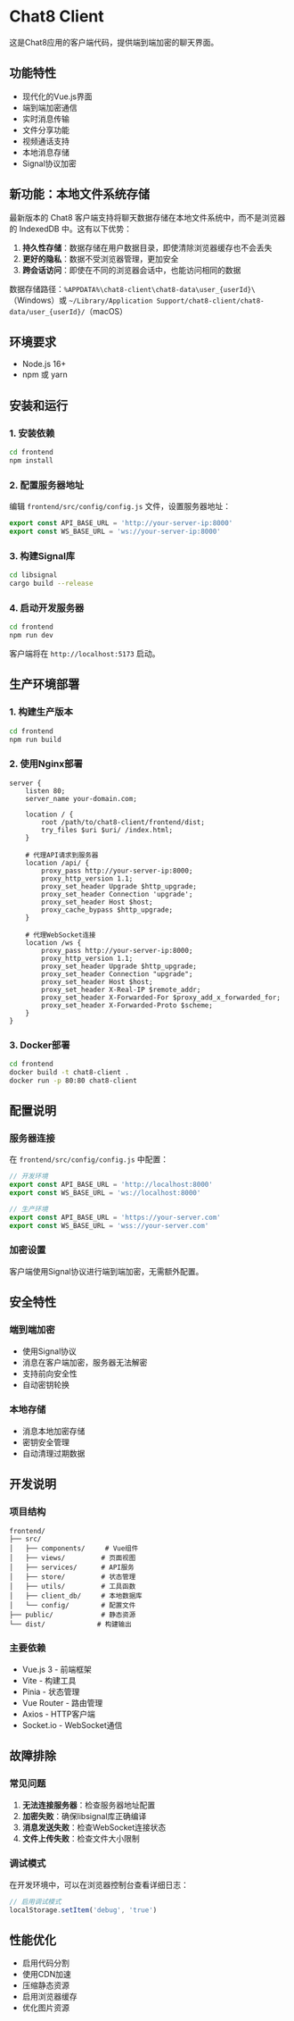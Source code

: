 # Chat8 Client

这是Chat8应用的客户端代码，提供端到端加密的聊天界面。

## 功能特性

- 现代化的Vue.js界面
- 端到端加密通信
- 实时消息传输
- 文件分享功能
- 视频通话支持
- 本地消息存储
- Signal协议加密

## 新功能：本地文件系统存储

最新版本的 Chat8 客户端支持将聊天数据存储在本地文件系统中，而不是浏览器的 IndexedDB 中。这有以下优势：

1. **持久性存储**：数据存储在用户数据目录，即使清除浏览器缓存也不会丢失
2. **更好的隐私**：数据不受浏览器管理，更加安全
3. **跨会话访问**：即使在不同的浏览器会话中，也能访问相同的数据

数据存储路径：`%APPDATA%\chat8-client\chat8-data\user_{userId}\`（Windows）或 `~/Library/Application Support/chat8-client/chat8-data/user_{userId}/`（macOS）

## 环境要求

- Node.js 16+
- npm 或 yarn

## 安装和运行

### 1. 安装依赖

```bash
cd frontend
npm install
```

### 2. 配置服务器地址

编辑 `frontend/src/config/config.js` 文件，设置服务器地址：

```javascript
export const API_BASE_URL = 'http://your-server-ip:8000'
export const WS_BASE_URL = 'ws://your-server-ip:8000'
```

### 3. 构建Signal库

```bash
cd libsignal
cargo build --release
```

### 4. 启动开发服务器

```bash
cd frontend
npm run dev
```

客户端将在 `http://localhost:5173` 启动。

## 生产环境部署

### 1. 构建生产版本

```bash
cd frontend
npm run build
```

### 2. 使用Nginx部署

```nginx
server {
    listen 80;
    server_name your-domain.com;
    
    location / {
        root /path/to/chat8-client/frontend/dist;
        try_files $uri $uri/ /index.html;
    }
    
    # 代理API请求到服务器
    location /api/ {
        proxy_pass http://your-server-ip:8000;
        proxy_http_version 1.1;
        proxy_set_header Upgrade $http_upgrade;
        proxy_set_header Connection 'upgrade';
        proxy_set_header Host $host;
        proxy_cache_bypass $http_upgrade;
    }
    
    # 代理WebSocket连接
    location /ws {
        proxy_pass http://your-server-ip:8000;
        proxy_http_version 1.1;
        proxy_set_header Upgrade $http_upgrade;
        proxy_set_header Connection "upgrade";
        proxy_set_header Host $host;
        proxy_set_header X-Real-IP $remote_addr;
        proxy_set_header X-Forwarded-For $proxy_add_x_forwarded_for;
        proxy_set_header X-Forwarded-Proto $scheme;
    }
}
```

### 3. Docker部署

```bash
cd frontend
docker build -t chat8-client .
docker run -p 80:80 chat8-client
```

## 配置说明

### 服务器连接

在 `frontend/src/config/config.js` 中配置：

```javascript
// 开发环境
export const API_BASE_URL = 'http://localhost:8000'
export const WS_BASE_URL = 'ws://localhost:8000'

// 生产环境
export const API_BASE_URL = 'https://your-server.com'
export const WS_BASE_URL = 'wss://your-server.com'
```

### 加密设置

客户端使用Signal协议进行端到端加密，无需额外配置。

## 安全特性

### 端到端加密

- 使用Signal协议
- 消息在客户端加密，服务器无法解密
- 支持前向安全性
- 自动密钥轮换

### 本地存储

- 消息本地加密存储
- 密钥安全管理
- 自动清理过期数据

## 开发说明

### 项目结构

```
frontend/
├── src/
│   ├── components/     # Vue组件
│   ├── views/         # 页面视图
│   ├── services/      # API服务
│   ├── store/         # 状态管理
│   ├── utils/         # 工具函数
│   ├── client_db/     # 本地数据库
│   └── config/        # 配置文件
├── public/            # 静态资源
└── dist/             # 构建输出
```

### 主要依赖

- Vue.js 3 - 前端框架
- Vite - 构建工具
- Pinia - 状态管理
- Vue Router - 路由管理
- Axios - HTTP客户端
- Socket.io - WebSocket通信

## 故障排除

### 常见问题

1. **无法连接服务器**：检查服务器地址配置
2. **加密失败**：确保libsignal库正确编译
3. **消息发送失败**：检查WebSocket连接状态
4. **文件上传失败**：检查文件大小限制

### 调试模式

在开发环境中，可以在浏览器控制台查看详细日志：

```javascript
// 启用调试模式
localStorage.setItem('debug', 'true')
```

## 性能优化

- 启用代码分割
- 使用CDN加速
- 压缩静态资源
- 启用浏览器缓存
- 优化图片资源